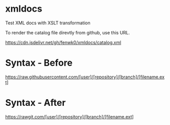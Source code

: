 # xmldocs
Test XML docs with XSLT transformation

To render the catalog file direvtly from github, use this URL.

https://cdn.jsdelivr.net/gh/fenwk0/xmldocs/catalog.xml


# Syntax - Before

https://raw.githubusercontent.com/[user]/[repository]/[branch]/[filename.ext]

# Syntax - After

https://rawgit.com/[user]/[repository]/[branch]/[filename.ext]
